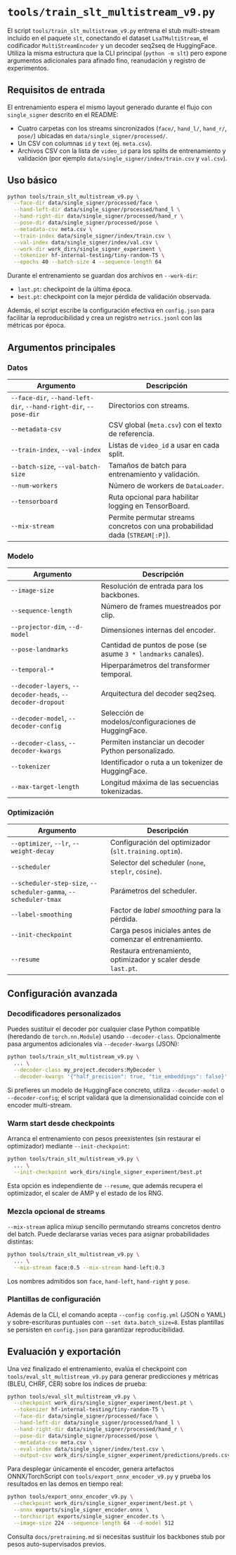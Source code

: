# `tools/train_slt_multistream_v9.py`

El script `tools/train_slt_multistream_v9.py` entrena el stub multi-stream
incluido en el paquete `slt`, conectando el dataset `LsaTMultiStream`, el
codificador `MultiStreamEncoder` y un decoder seq2seq de HuggingFace. Utiliza la
misma estructura que la CLI principal (`python -m slt`) pero expone argumentos
adicionales para afinado fino, reanudación y registro de experimentos.

## Requisitos de entrada

El entrenamiento espera el mismo layout generado durante el flujo con
`single_signer` descrito en el README:

- Cuatro carpetas con los streams sincronizados (`face/`, `hand_l/`, `hand_r/`,
  `pose/`) ubicadas en `data/single_signer/processed/`.
- Un CSV con columnas `id` y `text` (ej. `meta.csv`).
- Archivos CSV con la lista de `video_id` para los splits de entrenamiento y
  validación (por ejemplo `data/single_signer/index/train.csv` y `val.csv`).

## Uso básico

```bash
python tools/train_slt_multistream_v9.py \
  --face-dir data/single_signer/processed/face \
  --hand-left-dir data/single_signer/processed/hand_l \
  --hand-right-dir data/single_signer/processed/hand_r \
  --pose-dir data/single_signer/processed/pose \
  --metadata-csv meta.csv \
  --train-index data/single_signer/index/train.csv \
  --val-index data/single_signer/index/val.csv \
  --work-dir work_dirs/single_signer_experiment \
  --tokenizer hf-internal-testing/tiny-random-T5 \
  --epochs 40 --batch-size 4 --sequence-length 64
```

Durante el entrenamiento se guardan dos archivos en `--work-dir`:

- `last.pt`: checkpoint de la última época.
- `best.pt`: checkpoint con la mejor pérdida de validación observada.

Además, el script escribe la configuración efectiva en `config.json` para
facilitar la reproducibilidad y crea un registro `metrics.jsonl` con las
métricas por época.

## Argumentos principales

### Datos

| Argumento | Descripción |
|-----------|-------------|
| `--face-dir`, `--hand-left-dir`, `--hand-right-dir`, `--pose-dir` | Directorios con streams. |
| `--metadata-csv` | CSV global (`meta.csv`) con el texto de referencia. |
| `--train-index`, `--val-index` | Listas de `video_id` a usar en cada split. |
| `--batch-size`, `--val-batch-size` | Tamaños de batch para entrenamiento y validación. |
| `--num-workers` | Número de workers de `DataLoader`. |
| `--tensorboard` | Ruta opcional para habilitar logging en TensorBoard. |
| `--mix-stream` | Permite permutar streams concretos con una probabilidad dada (`STREAM[:P]`). |

### Modelo

| Argumento | Descripción |
|-----------|-------------|
| `--image-size` | Resolución de entrada para los backbones. |
| `--sequence-length` | Número de frames muestreados por clip. |
| `--projector-dim`, `--d-model` | Dimensiones internas del encoder. |
| `--pose-landmarks` | Cantidad de puntos de pose (se asume `3 * landmarks` canales). |
| `--temporal-*` | Hiperparámetros del transformer temporal. |
| `--decoder-layers`, `--decoder-heads`, `--decoder-dropout` | Arquitectura del decoder seq2seq. |
| `--decoder-model`, `--decoder-config` | Selección de modelos/configuraciones de HuggingFace. |
| `--decoder-class`, `--decoder-kwargs` | Permiten instanciar un decoder Python personalizado. |
| `--tokenizer` | Identificador o ruta a un tokenizer de HuggingFace. |
| `--max-target-length` | Longitud máxima de las secuencias tokenizadas. |

### Optimización

| Argumento | Descripción |
|-----------|-------------|
| `--optimizer`, `--lr`, `--weight-decay` | Configuración del optimizador (`slt.training.optim`). |
| `--scheduler` | Selector del scheduler (`none`, `steplr`, `cosine`). |
| `--scheduler-step-size`, `--scheduler-gamma`, `--scheduler-tmax` | Parámetros del scheduler. |
| `--label-smoothing` | Factor de *label smoothing* para la pérdida. |
| `--init-checkpoint` | Carga pesos iniciales antes de comenzar el entrenamiento. |
| `--resume` | Restaura entrenamiento, optimizador y scaler desde `last.pt`. |

## Configuración avanzada

### Decodificadores personalizados

Puedes sustituir el decoder por cualquier clase Python compatible (heredando de
`torch.nn.Module`) usando `--decoder-class`. Opcionalmente pasa argumentos
adicionales vía `--decoder-kwargs` (JSON):

```bash
python tools/train_slt_multistream_v9.py \
  ... \
  --decoder-class my_project.decoders:MyDecoder \
  --decoder-kwargs '{"half_precision": true, "tie_embeddings": false}'
```

Si prefieres un modelo de HuggingFace concreto, utiliza `--decoder-model` o
`--decoder-config`; el script validará que la dimensionalidad coincide con el
encoder multi-stream.

### Warm start desde checkpoints

Arranca el entrenamiento con pesos preexistentes (sin restaurar el optimizador)
mediante `--init-checkpoint`:

```bash
python tools/train_slt_multistream_v9.py \
  ... \
  --init-checkpoint work_dirs/single_signer_experiment/best.pt
```

Esta opción es independiente de `--resume`, que además recupera el optimizador,
el scaler de AMP y el estado de los RNG.

### Mezcla opcional de streams

`--mix-stream` aplica *mixup* sencillo permutando streams concretos dentro del
batch. Puede declararse varias veces para asignar probabilidades distintas:

```bash
python tools/train_slt_multistream_v9.py \
  ... \
  --mix-stream face:0.5 --mix-stream hand-left:0.3
```

Los nombres admitidos son `face`, `hand-left`, `hand-right` y `pose`.

### Plantillas de configuración

Además de la CLI, el comando acepta `--config config.yml` (JSON o YAML) y
sobre-escrituras puntuales con `--set data.batch_size=8`. Estas plantillas se
persisten en `config.json` para garantizar reproducibilidad.

## Evaluación y exportación

Una vez finalizado el entrenamiento, evalúa el checkpoint con
`tools/eval_slt_multistream_v9.py` para generar predicciones y métricas (BLEU,
CHRF, CER) sobre los índices de prueba:

```bash
python tools/eval_slt_multistream_v9.py \
  --checkpoint work_dirs/single_signer_experiment/best.pt \
  --tokenizer hf-internal-testing/tiny-random-T5 \
  --face-dir data/single_signer/processed/face \
  --hand-left-dir data/single_signer/processed/hand_l \
  --hand-right-dir data/single_signer/processed/hand_r \
  --pose-dir data/single_signer/processed/pose \
  --metadata-csv meta.csv \
  --eval-index data/single_signer/index/test.csv \
  --output-csv work_dirs/single_signer_experiment/predictions/preds.csv
```

Para desplegar únicamente el encoder, genera artefactos ONNX/TorchScript con
`tools/export_onnx_encoder_v9.py` y prueba los resultados en las demos en tiempo
real:

```bash
python tools/export_onnx_encoder_v9.py \
  --checkpoint work_dirs/single_signer_experiment/best.pt \
  --onnx exports/single_signer_encoder.onnx \
  --torchscript exports/single_signer_encoder.ts \
  --image-size 224 --sequence-length 64 --d-model 512
```

Consulta `docs/pretraining.md` si necesitas sustituir los backbones stub por
pesos auto-supervisados previos.
